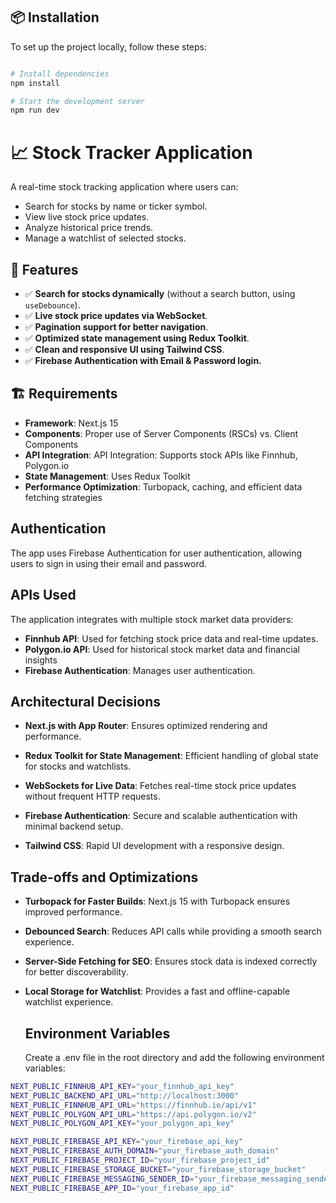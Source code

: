 ## 📦 Installation  
To set up the project locally, follow these steps:  

```sh

# Install dependencies
npm install

# Start the development server
npm run dev
```


# 📈 Stock Tracker Application  

A real-time stock tracking application where users can:  
- Search for stocks by name or ticker symbol.  
- View live stock price updates.  
- Analyze historical price trends.  
- Manage a watchlist of selected stocks.  

## 🚀 Features  
- ✅ **Search for stocks dynamically** (without a search button, using `useDebounce`).  
- ✅ **Live stock price updates via WebSocket**.  
- ✅ **Pagination support for better navigation**.  
- ✅ **Optimized state management using Redux Toolkit**.  
- ✅ **Clean and responsive UI using Tailwind CSS**. 
- ✅ **Firebase Authentication with Email & Password login.** 

## 🏗️ Requirements  
- **Framework**: Next.js 15  
- **Components**: Proper use of Server Components (RSCs) vs. Client Components  
- **API Integration**: API Integration: Supports stock APIs like Finnhub, Polygon.io
- **State Management**: Uses Redux Toolkit  
- **Performance Optimization**: Turbopack, caching, and efficient data fetching strategies  

## Authentication
The app uses Firebase Authentication for user authentication, allowing users to sign in using their email and password.

##  APIs Used
The application integrates with multiple stock market data providers:

- **Finnhub API**: Used for fetching stock price data and real-time updates.
- **Polygon.io API**: Used for historical stock market data and financial insights
- **Firebase Authentication**: Manages user authentication.


## Architectural Decisions

- **Next.js with App Router**: Ensures optimized rendering and performance.

- **Redux Toolkit for State Management**: Efficient handling of global state for stocks and watchlists.

- **WebSockets for Live Data**: Fetches real-time stock price updates without frequent HTTP requests.

- **Firebase Authentication**: Secure and scalable authentication with minimal backend setup.

- **Tailwind CSS**: Rapid UI development with a responsive design.

## Trade-offs and Optimizations

- **Turbopack for Faster Builds**: Next.js 15 with Turbopack ensures improved performance.

- **Debounced Search**: Reduces API calls while providing a smooth search experience.

- **Server-Side Fetching for SEO**: Ensures stock data is indexed correctly for better discoverability.

- **Local Storage for Watchlist**: Provides a fast and offline-capable watchlist experience.

  ## Environment Variables
  Create a .env file in the root directory and add the following environment variables:

```sh
NEXT_PUBLIC_FINNHUB_API_KEY="your_finnhub_api_key"
NEXT_PUBLIC_BACKEND_API_URL="http://localhost:3000"
NEXT_PUBLIC_FINNHUB_API_URL="https://finnhub.io/api/v1"
NEXT_PUBLIC_POLYGON_API_URL="https://api.polygon.io/v2"
NEXT_PUBLIC_POLYGON_API_KEY="your_polygon_api_key"

NEXT_PUBLIC_FIREBASE_API_KEY="your_firebase_api_key"
NEXT_PUBLIC_FIREBASE_AUTH_DOMAIN="your_firebase_auth_domain"
NEXT_PUBLIC_FIREBASE_PROJECT_ID="your_firebase_project_id"
NEXT_PUBLIC_FIREBASE_STORAGE_BUCKET="your_firebase_storage_bucket"
NEXT_PUBLIC_FIREBASE_MESSAGING_SENDER_ID="your_firebase_messaging_sender_id"
NEXT_PUBLIC_FIREBASE_APP_ID="your_firebase_app_id"
```


